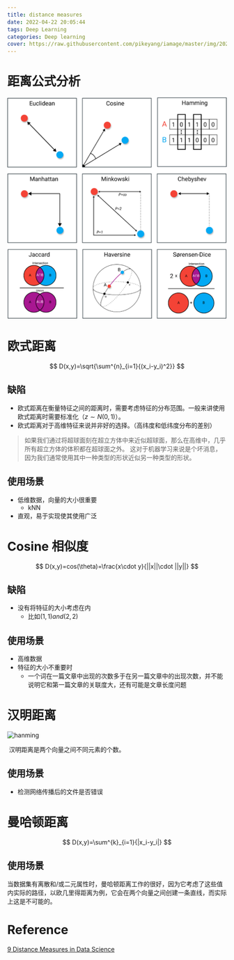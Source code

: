 ```yaml
---
title: distance measures
date: 2022-04-22 20:05:44
tags: Deep Learning
categories: Deep learning
cover: https://raw.githubusercontent.com/pikeyang/iamage/master/img/202210141602530.png?token=AOH5QIFXWH7K37JOUTMMUS3DJEL4I
---
```


# 距离公式分析

![](https://raw.githubusercontent.com/pikeyang/iamage/master/img/202210141602530.png?token=AOH5QIFXWH7K37JOUTMMUS3DJEL4I)

# 欧式距离

$$
D(x,y)=\sqrt{\sum^{n}_{i=1}{(x_i-y_i)^2}}
$$

## 缺陷

- 欧式距离在衡量特征之间的距离时，需要考虑特征的分布范围。一般来讲使用欧式距离时需要标准化（$z\sim N(0, 1)$）。
- 欧式距离对于高维特征来说并非好的选择。（高纬度和低纬度分布的差别）

>如果我们通过将超球面刻在超立方体中来近似超球面，那么在高维中，几乎所有超立方体的体积都在超球面之外。 这对于机器学习来说是个坏消息，因为我们通常使用其中一种类型的形状近似另一种类型的形状。

## 使用场景

- 低维数据，向量的大小很重要
  - kNN
- 直观，易于实现使其使用广泛

# Cosine 相似度

$$
D(x,y)=cos(\theta)=\frac{x\cdot y}{||x||\cdot ||y||}
$$

## 缺陷

- 没有将特征的大小考虑在内
  - 比如$(1,1) and (2,2)$

## 使用场景

- 高维数据
- 特征的大小不重要时
  - 一个词在一篇文章中出现的次数多于在另一篇文章中的出现次数，并不能说明它和第一篇文章的关联度大，还有可能是文章长度问题

# 汉明距离

![hanming](https://gitee.com/cd-yang/pic/raw/master/img/202204231640090.png)

​		汉明距离是两个向量之间不同元素的个数。

## 使用场景

- 检测网络传播后的文件是否错误

# 曼哈顿距离

$$
D(x,y)=\sum^{k}_{i=1}{|x_i-y_i|}
$$

## 使用场景

​		当数据集有离散和/或二元属性时，曼哈顿距离工作的很好，因为它考虑了这些值内实际的路径，以欧几里得距离为例，它会在两个向量之间创建一条直线，而实际上这是不可能的。

# Reference

[9 Distance Measures in Data Science](https://towardsdatascience.com/9-distance-measures-in-data-science-918109d069fa)
